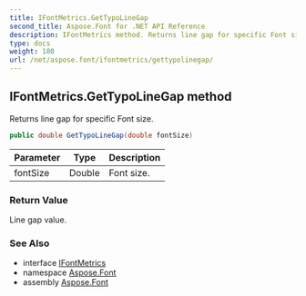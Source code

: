 ```yaml
---
title: IFontMetrics.GetTypoLineGap
second_title: Aspose.Font for .NET API Reference
description: IFontMetrics method. Returns line gap for specific Font size
type: docs
weight: 180
url: /net/aspose.font/ifontmetrics/gettypolinegap/
---
```

## IFontMetrics.GetTypoLineGap method

Returns line gap for specific Font size.

```csharp
public double GetTypoLineGap(double fontSize)
```

| Parameter | Type | Description |
| --- | --- | --- |
| fontSize | Double | Font size. |

### Return Value

Line gap value.

### See Also

* interface [IFontMetrics](../)
* namespace [Aspose.Font](../../ifontmetrics/)
* assembly [Aspose.Font](../../../)



